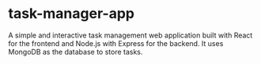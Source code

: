 # task-manager-app
A simple and interactive task management web application built with React for the frontend and Node.js with Express for the backend. It uses MongoDB as the database to store tasks.  
